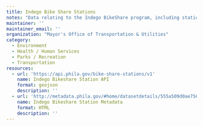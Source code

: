 ```yaml
---
title: Indego Bike Share Stations
notes: "Data relating to the Indego BikeShare program, including station locations and the number of available bikes.\r\n\r\nMore information about the program is available at:\r\nhttps://www.rideindego.com/"
maintainer: ''
maintainer_email: ''
organization: "Mayor's Office of Transportation & Utilities"
category:
  - Environment
  - Health / Human Services
  - Parks / Recreation
  - Transportation
resources:
  - url: 'https://api.phila.gov/bike-share-stations/v1'
    name: Indego Bikeshare Station API
    format: geojson
    description: ''
  - url: 'http://metadata.phila.gov/#home/datasetdetails/555a509d0ae7565761d9578c/representationdetails/5592d91f57efad1c29b97937/'
    name: Indego Bikeshare Station Metadata
    format: HTML
    description: ''
---
```

